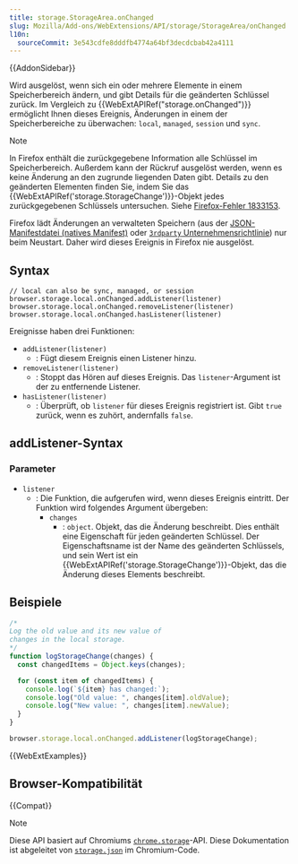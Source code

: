 ```yaml
---
title: storage.StorageArea.onChanged
slug: Mozilla/Add-ons/WebExtensions/API/storage/StorageArea/onChanged
l10n:
  sourceCommit: 3e543cdfe8dddfb4774a64bf3decdcbab42a4111
---
```


{{AddonSidebar}}

Wird ausgelöst, wenn sich ein oder mehrere Elemente in einem Speicherbereich ändern, und gibt Details für die geänderten Schlüssel zurück. Im Vergleich zu {{WebExtAPIRef("storage.onChanged")}} ermöglicht Ihnen dieses Ereignis, Änderungen in einem der Speicherbereiche zu überwachen: `local`, `managed`, `session` und `sync`.

> [!NOTE]
> In Firefox enthält die zurückgegebene Information alle Schlüssel im Speicherbereich. Außerdem kann der Rückruf ausgelöst werden, wenn es keine Änderung an den zugrunde liegenden Daten gibt. Details zu den geänderten Elementen finden Sie, indem Sie das {{WebExtAPIRef('storage.StorageChange')}}-Objekt jedes zurückgegebenen Schlüssels untersuchen. Siehe [Firefox-Fehler 1833153](https://bugzil.la/1833153).
>
> Firefox lädt Änderungen an verwalteten Speichern (aus der [JSON-Manifestdatei (natives Manifest)](/de/docs/Mozilla/Add-ons/WebExtensions/Native_manifests#managed_storage_manifests) oder [`3rdparty` Unternehmensrichtlinie](https://mozilla.github.io/policy-templates/#3rdparty)) nur beim Neustart. Daher wird dieses Ereignis in Firefox nie ausgelöst.

## Syntax

```js-nolint
// local can also be sync, managed, or session
browser.storage.local.onChanged.addListener(listener)
browser.storage.local.onChanged.removeListener(listener)
browser.storage.local.onChanged.hasListener(listener)
```

Ereignisse haben drei Funktionen:

- `addListener(listener)`
  - : Fügt diesem Ereignis einen Listener hinzu.
- `removeListener(listener)`
  - : Stoppt das Hören auf dieses Ereignis. Das `listener`-Argument ist der zu entfernende Listener.
- `hasListener(listener)`
  - : Überprüft, ob `listener` für dieses Ereignis registriert ist. Gibt `true` zurück, wenn es zuhört, andernfalls `false`.

## addListener-Syntax

### Parameter

- `listener`
  - : Die Funktion, die aufgerufen wird, wenn dieses Ereignis eintritt. Der Funktion wird folgendes Argument übergeben:
    - `changes`
      - : `object`. Objekt, das die Änderung beschreibt. Dies enthält eine Eigenschaft für jeden geänderten Schlüssel. Der Eigenschaftsname ist der Name des geänderten Schlüssels, und sein Wert ist ein {{WebExtAPIRef('storage.StorageChange')}}-Objekt, das die Änderung dieses Elements beschreibt.

## Beispiele

```js
/*
Log the old value and its new value of
changes in the local storage.
*/
function logStorageChange(changes) {
  const changedItems = Object.keys(changes);

  for (const item of changedItems) {
    console.log(`${item} has changed:`);
    console.log("Old value: ", changes[item].oldValue);
    console.log("New value: ", changes[item].newValue);
  }
}

browser.storage.local.onChanged.addListener(logStorageChange);
```

{{WebExtExamples}}

## Browser-Kompatibilität

{{Compat}}

> [!NOTE]
> Diese API basiert auf Chromiums [`chrome.storage`](https://developer.chrome.com/docs/extensions/reference/api/storage#event-StorageArea-onChanged)-API. Diese Dokumentation ist abgeleitet von [`storage.json`](https://chromium.googlesource.com/chromium/src/+/master/extensions/common/api/storage.json) im Chromium-Code.
